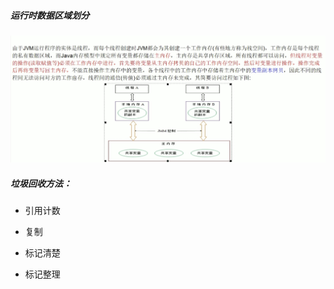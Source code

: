 ##### 运行时数据区域划分

![avatar](https://github.com/xiaoxiaoleng/typora/blob/master/image/java/33E91BD4-8569-4972-8174-3D3F265ACD5E.png)

##### 垃圾回收方法：

+ 引用计数

+ 复制

+ 标记清楚

+ 标记整理

  